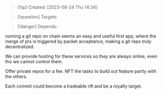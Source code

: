 
>[!tip] Created: [2023-08-24 Thu 14:34]

>[!question] Targets: 

>[!danger] Depends: 

running a git repo on chain seems an easy and useful first app, where the merge of prs is triggered by packet acceptance, making a git repo truly decentralized.

We can provide hosting for these services so they are always online, even tho we cannot control them.

Offer private repos for a fee.  NFT the tasks to build out feature parity with the others.

Each commit could become a tradeable nft and be a royalty target.